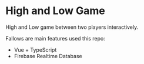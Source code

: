 # High and Low Game 

High and Low game between two players interactively.

Fallows are main features used this repo:
- Vue + TypeScript
- Firebase Realtime Database
